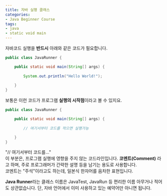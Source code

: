 ```yaml
---
title: 자바 실행 클래스
categories:
- Java Beginner Course
tags:
- java
- static void main
---
```


자바코드 실행을 **반드시** 아래와 같은 코드가 필요합니다. 

```java
public class JavaRunner {

	public static void main(String[] args) {
		
		System.out.println("Hello World!");
		
	}
}
```

보통은 이런 코드가 프로그램 **실행의 시작점**이라고 볼 수 있지요.

```java
public class JavaRunner {

	public static void main(String[] args) {
		
        // 여기서부터 코드를 적으면 실행가능

	}
}
```

"// 여기서부터 코드를..."   
이 부분은, 프로그램 실행에 영향을 주지 않는 코드라인입니다. **코멘트(Comment)** 라고 하며, 주로 프로그래머가 간략한 설명 등을 남기는 용도로 사용합니다.   
코멘트는 "주석"이라고도 하는데, 일본식 한자어를 음차한 표현입니다.

**Java Runner**라는 클래스 이름은 JavaTest, JavaRun 등 편리한 이름 아무거나 적어도 상관없습니다. 단, 자바 언어에서 이미 사용하고 있는 예약어만 아니면 됩니다.
